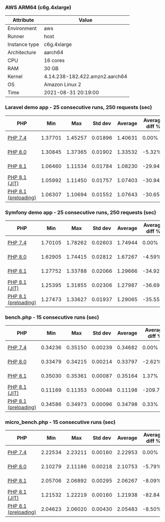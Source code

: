 ### AWS ARM64 (c6g.4xlarge)

|  Attribute  |     Value   |
|-------------|-------------|
|Environment|aws|
|Runner|host|
|Instance type|c6g.4xlarge|
|Architecture|aarch64
|CPU|16 cores|
|RAM|30 GB|
|Kernel|4.14.238-182.422.amzn2.aarch64|
|OS|Amazon Linux 2|
|Time|2021-08-31 20:19:00|

### Laravel demo app - 25 consecutive runs, 250 requests (sec)

|     PHP     |     Min     |     Max     |    Std dev   |   Average  |  Average diff % |   Median   | Median diff % |     Memory    |
|-------------|-------------|-------------|--------------|------------|-----------------|------------|---------------|---------------|
|[PHP 7.4](https://github.com/php/php-src/commit/8c292a2f9d20151d7269f8b95d5ddde226c8efb8)|1.37701|1.45257|0.01896|1.40631|0.00%|1.40063|0.00%|32.47 MB|
|[PHP 8.0](https://github.com/php/php-src/commit/db055fdb89069bba18c7552e46d698580b8fcea5)|1.30845|1.37365|0.01902|1.33532|-5.32%|1.32735|-5.52%|32.94 MB|
|[PHP 8.1](https://github.com/php/php-src/commit/b0dd55b11c73e5f089c78221b1605884ed29c338)|1.06460|1.11534|0.01784|1.08230|-29.94%|1.07295|-30.54%|35.29 MB|
|[PHP 8.1 (JIT)](https://github.com/php/php-src/commit/b0dd55b11c73e5f089c78221b1605884ed29c338)|1.05992|1.11450|0.01757|1.07403|-30.94%|1.06663|-31.31%|43.48 MB|
|[PHP 8.1 (preloading)](https://github.com/php/php-src/commit/b0dd55b11c73e5f089c78221b1605884ed29c338)|1.06307|1.10694|0.01552|1.07643|-30.65%|1.06910|-31.01%|35.13 MB|

### Symfony demo app - 25 consecutive runs, 250 requests (sec)

|     PHP     |     Min     |     Max     |    Std dev   |   Average  |  Average diff % |   Median   | Median diff % |     Memory    |
|-------------|-------------|-------------|--------------|------------|-----------------|------------|---------------|---------------|
|[PHP 7.4](https://github.com/php/php-src/commit/8c292a2f9d20151d7269f8b95d5ddde226c8efb8)|1.70105|1.78262|0.02603|1.74944|0.00%|1.75835|0.00%|32.75 MB|
|[PHP 8.0](https://github.com/php/php-src/commit/db055fdb89069bba18c7552e46d698580b8fcea5)|1.62905|1.74415|0.02812|1.67267|-4.59%|1.65874|-6.01%|32.78 MB|
|[PHP 8.1](https://github.com/php/php-src/commit/b0dd55b11c73e5f089c78221b1605884ed29c338)|1.27752|1.33788|0.02066|1.29666|-34.92%|1.28606|-36.72%|32.87 MB|
|[PHP 8.1 (JIT)](https://github.com/php/php-src/commit/b0dd55b11c73e5f089c78221b1605884ed29c338)|1.25395|1.31855|0.02306|1.27987|-36.69%|1.26722|-38.76%|41.95 MB|
|[PHP 8.1 (preloading)](https://github.com/php/php-src/commit/b0dd55b11c73e5f089c78221b1605884ed29c338)|1.27473|1.33627|0.01937|1.29065|-35.55%|1.28263|-37.09%|33.31 MB|

### bench.php - 15 consecutive runs (sec)

|     PHP     |     Min     |     Max     |    Std dev   |   Average  |  Average diff % |   Median   | Median diff % |     Memory    |
|-------------|-------------|-------------|--------------|------------|-----------------|------------|---------------|---------------|
|[PHP 7.4](https://github.com/php/php-src/commit/8c292a2f9d20151d7269f8b95d5ddde226c8efb8)|0.34236|0.35150|0.00239|0.34682|0.00%|0.34621|0.00%|22.81 MB|
|[PHP 8.0](https://github.com/php/php-src/commit/db055fdb89069bba18c7552e46d698580b8fcea5)|0.33479|0.34215|0.00214|0.33797|-2.62%|0.33759|-2.55%|22.72 MB|
|[PHP 8.1](https://github.com/php/php-src/commit/b0dd55b11c73e5f089c78221b1605884ed29c338)|0.35030|0.35361|0.00087|0.35164|1.37%|0.35139|1.47%|23.05 MB|
|[PHP 8.1 (JIT)](https://github.com/php/php-src/commit/b0dd55b11c73e5f089c78221b1605884ed29c338)|0.11169|0.11353|0.00048|0.11198|-209.72%|0.11181|-209.64%|24.65 MB|
|[PHP 8.1 (preloading)](https://github.com/php/php-src/commit/b0dd55b11c73e5f089c78221b1605884ed29c338)|0.34586|0.34973|0.00096|0.34798|0.33%|0.34804|0.53%|22.94 MB|

### micro_bench.php - 15 consecutive runs (sec)

|     PHP     |     Min     |     Max     |    Std dev   |   Average  |  Average diff % |   Median   | Median diff % |     Memory    |
|-------------|-------------|-------------|--------------|------------|-----------------|------------|---------------|---------------|
|[PHP 7.4](https://github.com/php/php-src/commit/8c292a2f9d20151d7269f8b95d5ddde226c8efb8)|2.22534|2.23211|0.00160|2.22953|0.00%|2.22982|0.00%|16.67 MB|
|[PHP 8.0](https://github.com/php/php-src/commit/db055fdb89069bba18c7552e46d698580b8fcea5)|2.10279|2.11186|0.00218|2.10753|-5.79%|2.10742|-5.81%|16.69 MB|
|[PHP 8.1](https://github.com/php/php-src/commit/b0dd55b11c73e5f089c78221b1605884ed29c338)|2.05706|2.06892|0.00295|2.06267|-8.09%|2.06290|-8.09%|16.80 MB|
|[PHP 8.1 (JIT)](https://github.com/php/php-src/commit/b0dd55b11c73e5f089c78221b1605884ed29c338)|1.21532|1.22219|0.00160|1.21938|-82.84%|1.21971|-82.82%|18.39 MB|
|[PHP 8.1 (preloading)](https://github.com/php/php-src/commit/b0dd55b11c73e5f089c78221b1605884ed29c338)|2.04623|2.06020|0.00430|2.05483|-8.50%|2.05495|-8.51%|16.96 MB|
